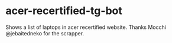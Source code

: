 # acer-recertified-tg-bot
Shows a list of laptops in acer recertified website. Thanks Mocchi @jebaitedneko for the scrapper.
